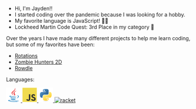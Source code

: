 * Hi, I'm Jayden!!
* I started coding over the pandemic because I was looking for a hobby.
* My favorite language is JavaScript! 👨‍💻
* Lockheed Martin Code Quest: 3rd Place in my category 🥉


 
Over the years I have made many different projects to help me learn coding, but some of my favorites have been: 
 - [Rotations](https://github.com/jaydencarvajal511/Rotations)
 - [Zombie Hunters 2D](https://github.com/jaydencarvajal511/ZombieHunters2D)
 - [Rowdle](https://github.com/jaydencarvajal511/Rowdle)


Languages:
<p align="left"> 
<a href="https://www.java.com" target="_blank" rel="noreferrer"> <img src="https://raw.githubusercontent.com/devicons/devicon/master/icons/java/java-original.svg" alt="java" width="40" height="40"/> </a> 
<a href="https://www.javascript.com/" target="_blank" rel="noreferrer"> <img src="https://raw.githubusercontent.com/devicons/devicon/master/icons/javascript/javascript-original.svg" alt="javascript" width="40" height="40"/> </a> 
<a href="https://www.python.org" target="_blank" rel="noreferrer"> <img src="https://raw.githubusercontent.com/devicons/devicon/master/icons/python/python-original.svg" alt="python" width="40" height="40"/> </a> 
<a href="https://racket-lang.org/" target="_blank" rel="noreferrer"> <img src="https://racket-lang.org/img/racket-logo.svg" alt="racket" width="40" height="40"/> </a> 
</p>
